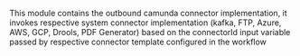 This module contains the outbound camunda connector implementation, it invokes respective system connector implementation (kafka, FTP, Azure, AWS, GCP, Drools, PDF Generator) based on the connectorId input variable passed by respective connector template configured in the workflow
